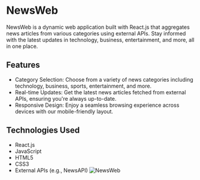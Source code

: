 # NewsWeb
NewsWeb is a dynamic web application built with React.js that aggregates news articles from various categories using external APIs. Stay informed with the latest updates in technology, business, entertainment, and more, all in one place.

## Features
- Category Selection: Choose from a variety of news categories including technology, business, sports, entertainment, and more.
- Real-time Updates: Get the latest news articles fetched from external APIs, ensuring you're always up-to-date.
- Responsive Design: Enjoy a seamless browsing experience across devices with our mobile-friendly layout.

## Technologies Used
- React.js
- JavaScript
- HTML5
- CSS3
- External APIs (e.g., NewsAPI)
![NewsWeb](https://github.com/owais666/NewsWeb/assets/72447066/75f38016-ee9a-4f22-b4ad-571d58d548fc)
